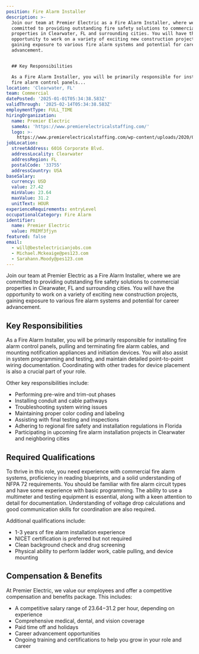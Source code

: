 ```yaml
---
position: Fire Alarm Installer
description: >-
  Join our team at Premier Electric as a Fire Alarm Installer, where we are
  committed to providing outstanding fire safety solutions to commercial
  properties in Clearwater, FL and surrounding cities. You will have the
  opportunity to work on a variety of exciting new construction projects,
  gaining exposure to various fire alarm systems and potential for career
  advancement. 


  ## Key Responsibilities

  As a Fire Alarm Installer, you will be primarily responsible for installing
  fire alarm control panels...
location: 'Clearwater, FL'
team: Commercial
datePosted: '2025-01-01T05:34:38.583Z'
validThrough: '2025-02-14T05:34:38.583Z'
employmentType: FULL_TIME
hiringOrganization:
  name: Premier Electric
  sameAs: 'https://www.premierelectricalstaffing.com/'
  logo: >-
    https://www.premierelectricalstaffing.com/wp-content/uploads/2020/05/Premier-Electrical-Staffing-logo.png
jobLocation:
  streetAddress: 6016 Corporate Blvd.
  addressLocality: Clearwater
  addressRegion: FL
  postalCode: '33755'
  addressCountry: USA
baseSalary:
  currency: USD
  value: 27.42
  minValue: 23.64
  maxValue: 31.2
  unitText: HOUR
experienceRequirements: entryLevel
occupationalCategory: Fire Alarm
identifier:
  name: Premier Electric
  value: PREMf3fjyn
featured: false
email:
  - will@bestelectricianjobs.com
  - Michael.Mckeaige@pes123.com
  - Sarahann.Moody@pes123.com
---
```




Join our team at Premier Electric as a Fire Alarm Installer, where we are committed to providing outstanding fire safety solutions to commercial properties in Clearwater, FL and surrounding cities. You will have the opportunity to work on a variety of exciting new construction projects, gaining exposure to various fire alarm systems and potential for career advancement. 

## Key Responsibilities
As a Fire Alarm Installer, you will be primarily responsible for installing fire alarm control panels, pulling and terminating fire alarm cables, and mounting notification appliances and initiation devices. You will also assist in system programming and testing, and maintain detailed point-to-point wiring documentation. Coordinating with other trades for device placement is also a crucial part of your role. 

Other key responsibilities include:

- Performing pre-wire and trim-out phases
- Installing conduit and cable pathways
- Troubleshooting system wiring issues
- Maintaining proper color coding and labeling
- Assisting with final testing and inspections
- Adhering to regional fire safety and installation regulations in Florida
- Participating in upcoming fire alarm installation projects in Clearwater and neighboring cities 

## Required Qualifications
To thrive in this role, you need experience with commercial fire alarm systems, proficiency in reading blueprints, and a solid understanding of NFPA 72 requirements. You should be familiar with fire alarm circuit types and have some experience with basic programming. The ability to use a multimeter and testing equipment is essential, along with a keen attention to detail for documentation. Understanding of voltage drop calculations and good communication skills for coordination are also required. 

Additional qualifications include:

- 1-3 years of fire alarm installation experience 
- NICET certification is preferred but not required
- Clean background check and drug screening
- Physical ability to perform ladder work, cable pulling, and device mounting

## Compensation & Benefits
At Premier Electric, we value our employees and offer a competitive compensation and benefits package. This includes:

- A competitive salary range of $23.64-$31.2 per hour, depending on experience
- Comprehensive medical, dental, and vision coverage
- Paid time off and holidays
- Career advancement opportunities
- Ongoing training and certifications to help you grow in your role and career